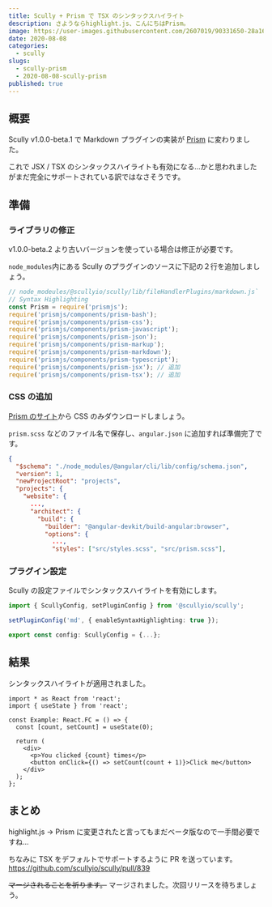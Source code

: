 ```yaml
---
title: Scully + Prism で TSX のシンタックスハイライト
description: さようならhighlight.js、こんにちはPrism。
image: https://user-images.githubusercontent.com/2607019/90331650-28a16680-dff1-11ea-8a2a-3c48ebcaceb0.png
date: 2020-08-08
categories:
  - scully
slugs:
  - scully-prism
  - 2020-08-08-scully-prism
published: true
---
```


## 概要

Scully v1.0.0-beta.1 で Markdown プラグインの実装が [Prism](https://prismjs.com/) に変わりました。

これで JSX / TSX のシンタックスハイライトも有効になる...かと思われましたがまだ完全にサポートされている訳ではなさそうです。

## 準備

### ライブラリの修正

v1.0.0-beta.2 より古いバージョンを使っている場合は修正が必要です。

`node_modules`内にある Scully のプラグインのソースに下記の２行を追加しましょう。

```js
// node_modeules/@scullyio/scully/lib/fileHandlerPlugins/markdown.js`
// Syntax Highlighting
const Prism = require('prismjs');
require('prismjs/components/prism-bash');
require('prismjs/components/prism-css');
require('prismjs/components/prism-javascript');
require('prismjs/components/prism-json');
require('prismjs/components/prism-markup');
require('prismjs/components/prism-markdown');
require('prismjs/components/prism-typescript');
require('prismjs/components/prism-jsx'); // 追加
require('prismjs/components/prism-tsx'); // 追加
```

### CSS の追加

[Prism のサイト](https://prismjs.com/download.html#themes=prism-tomorrow&languages=markup+css+clike+javascript+jsx+tsx+typescript)から CSS のみダウンロードしましょう。

`prism.scss` などのファイル名で保存し、`angular.json` に追加すれば準備完了です。

```json
{
  "$schema": "./node_modules/@angular/cli/lib/config/schema.json",
  "version": 1,
  "newProjectRoot": "projects",
  "projects": {
    "website": {
      ...,
      "architect": {
        "build": {
          "builder": "@angular-devkit/build-angular:browser",
          "options": {
            ...,
            "styles": ["src/styles.scss", "src/prism.scss"],
```

### プラグイン設定

Scully の設定ファイルでシンタックスハイライトを有効にします。

```ts
import { ScullyConfig, setPluginConfig } from '@scullyio/scully';

setPluginConfig('md', { enableSyntaxHighlighting: true });

export const config: ScullyConfig = {...};
```

## 結果

シンタックスハイライトが適用されました。

```tsx
import * as React from 'react';
import { useState } from 'react';

const Example: React.FC = () => {
  const [count, setCount] = useState(0);

  return (
    <div>
      <p>You clicked {count} times</p>
      <button onClick={() => setCount(count + 1)}>Click me</button>
    </div>
  );
};
```

## まとめ

highlight.js → Prism に変更されたと言ってもまだベータ版なので一手間必要ですね...

ちなみに TSX をデフォルトでサポートするように PR を送っています。
https://github.com/scullyio/scully/pull/839

~~マージされることを祈ります。~~ マージされました。次回リリースを待ちましょう。
